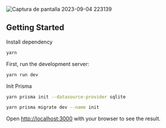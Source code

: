![Captura de pantalla 2023-09-04 223139](https://github.com/michelcub/Tasks/assets/49735520/e18fed66-7189-4f73-8c49-9faa6260f36f)

## Getting Started
Install dependency
``` bash
yarn
```

First, run the development server:

```bash
yarn run dev

```

Init Prisma
```bash
yarn prisma init --datasource-provider sqlite
```
```bash
yarn prisma migrate dev --name init
```

Open [http://localhost:3000](http://localhost:3000) with your browser to see the result.


